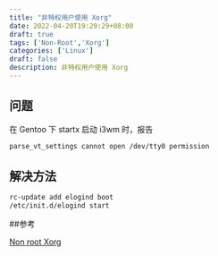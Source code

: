```yaml
---
title: "非特权用户使用 Xorg"
date: 2022-04-20T19:29:29+08:00
draft: true
tags: ['Non-Root','Xorg']
categories: ['Linux']
draft: false
description: 非特权用户使用 Xorg
---
```


## 问题
在 Gentoo 下 startx 启动 i3wm 时，报告
```bash
parse_vt_settings cannot open /dev/tty0 permission
```
## 解决方法
```bash
rc-update add elogind boot
/etc/init.d/elogind start
```

##参考

[Non root Xorg](https://wiki.gentoo.org/wiki/Non_root_Xorg)